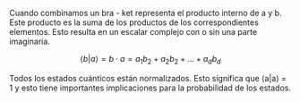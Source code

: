 Cuando combinamos un bra - ket representa el producto interno de a y b. Este producto es la suma de los productos de los correspondientes elementos. Esto resulta en un escalar complejo con o sin una parte imaginaria.

$$ \left<b | a\right>=b \cdot a=a_1b_2+a_2b_2+...+a_db_d $$

Todos los estados cuánticos están normalizados. Esto significa que ⟨a|a⟩ = 1 y esto tiene importantes implicaciones para la probabilidad de los estados. 
